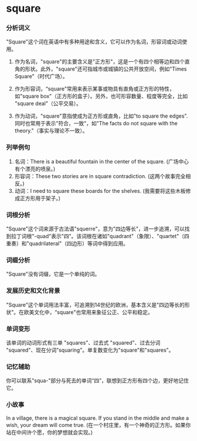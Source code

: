 # square

### 分析词义

  

"Square"这个词在英语中有多种用途和含义，它可以作为名词，形容词或动词使用。

  

1.  作为名词，"square"的主要含义是"正方形"，这是一个有四个相等边和四个直角的形状。此外，"square"还可指城市或城镇的公共开放空间，例如"Times Square"（时代广场）。
    
      
    
2.  作为形容词，“square"常用来表示某事或物具有直角或正方形的特性，如"square box"（正方形的盒子）。另外，也可形容数量、程度等完全，比如 "square deal"（公平交易）。
    
      
    
3.  作为动词，"square"意指使成为正方形或直角，比如"to square the edges". 同时也常用于表示"符合，一致"，如"The facts do not square with the theory."（事实与理论不一致）。
    
      
    

  

### 列举例句

  

1.  名词：There is a beautiful fountain in the center of the square. (广场中心有个漂亮的喷泉。)
2.  形容词：These two stories are in square contradiction. (这两个故事完全相反。)
3.  动词：I need to square these boards for the shelves. (我需要将这些木板修成正方形用于架子。)

  

### 词根分析

  

"Square"这个词来源于古法语"squerre"，意为"四边等长"，进一步追溯，可以找到拉丁词根"-quad"表示"四"。该词根在诸如"quadrant"（象限）、"quartet"（四重奏）和"quadrilateral"（四边形）等词中得到应用。

  

### 词缀分析

  

"Square"没有词缀，它是一个单纯的词。

  

### 发展历史和文化背景

  

"Square"这个单词用法丰富，可追溯到14世纪的欧洲，基本含义是"四边等长的形状"。在欧美文化中，“square"也常用来象征公正、公平和稳定。

  

### 单词变形

  

该单词的动词形式有三单 "squares"、过去式 "squared"、过去分词 "squared"、现在分词"squaring"。单复数变化为"square"和"squares"。

  

### 记忆辅助

  

你可以联系"squa-"部分与死去的单词“四”，联想到正方形有四个边，更好地记住它。

  

### 小故事

  

In a village, there is a magical square. If you stand in the middle and make a wish, your dream will come true. (在一个村庄里，有一个神奇的正方形。如果你站在中间许个愿，你的梦想就会实现。)
